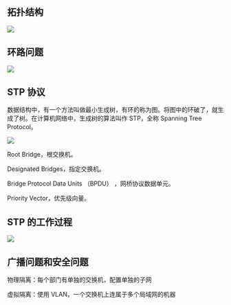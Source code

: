 ## 拓扑结构
![](/images/1650078134753-8cb1c626-9d39-4bd3-82ed-21946f493894.png)

## 环路问题
![](/images/1650078267504-bdb099b8-1fc6-449d-8d06-589538b28d36.png)

## STP 协议
数据结构中，有一个方法叫做最小生成树，有环的称为图。将图中的环破了，就生成了树。在计算机网络中，生成树的算法叫作 STP，全称 Spanning Tree Protocol。

![](/images/1650078380636-92372cee-2459-46ce-aef8-c0472d023e11.png)

Root Bridge，根交换机。

Designated Bridges，指定交换机。

Bridge Protocol Data Units （BPDU） ，网桥协议数据单元。

Priority Vector，优先级向量。

## STP 的工作过程
![](/images/1650078592094-d9ee21a5-575d-442e-8aac-fa7d062c3be7.png)

## 广播问题和安全问题
物理隔离：每个部门有单独的交换机，配置单独的子网

虚拟隔离：使用 VLAN，一个交换机上连属于多个局域网的机器

